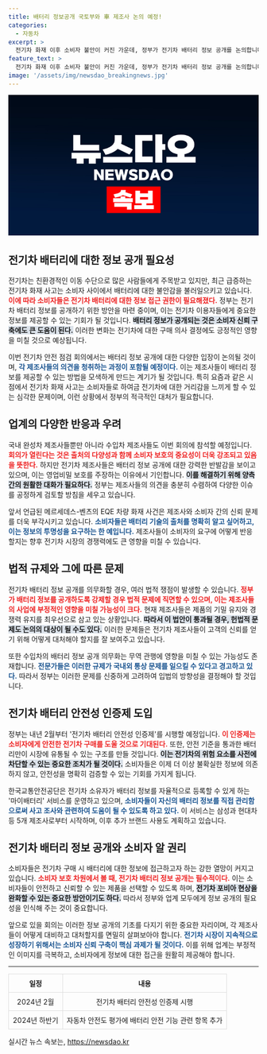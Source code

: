 ```yaml
---
title: 배터리 정보공개 국토부와 車 제조사 논의 예정!
categories:
  - 자동차
excerpt: >
  전기차 화재 이후 소비자 불안이 커진 가운데, 정부가 전기차 배터리 정보 공개를 논의합니다. 국내 완성차 및 수입사들과의 회의를 통해 안전성 인증제를 도입할 계획이며, 배터리 제조사 정보 공개가 이루어질지 주목됩니다.
feature_text: >
  전기차 화재 이후 소비자 불안이 커진 가운데, 정부가 전기차 배터리 정보 공개를 논의합니다. 국내 완성차 및 수입사들과의 회의를 통해 안전성 인증제를 도입할 계획이며, 배터리 제조사 정보 공개가 이루어질지 주목됩니다.
image: '/assets/img/newsdao_breakingnews.jpg'
---
```


<p><img src="/assets/img/newsdao_breakingnews.jpg" alt="pcversion 속보" /></p>

<h2 data-ke-size="size26">전기차 배터리에 대한 정보 공개 필요성</h2>

<p data-ke-size="size16">전기차는 친환경적인 이동 수단으로 많은 사람들에게 주목받고 있지만, 최근 급증하는 전기차 화재 사고는 소비자 사이에서 배터리에 대한 불안감을 불러일으키고 있습니다. <b><span style="color: #ee2323;">이에 따라 소비자들은 전기차 배터리에 대한 정보 접근 권한이 필요해졌다.</span></b> 정부는 전기차 배터리 정보를 공개하기 위한 방안을 마련 중이며, 이는 전기차 이용자들에게 중요한 정보를 제공할 수 있는 기회가 될 것입니다. <b><span style="background-color: #21538527;">배터리 정보가 공개되는 것은 소비자 신뢰 구축에도 큰 도움이 된다.</span></b> 이러한 변화는 전기차에 대한 구매 의사 결정에도 긍정적인 영향을 미칠 것으로 예상됩니다.</p>

<p data-ke-size="size16">이번 전기차 안전 점검 회의에서는 배터리 정보 공개에 대한 다양한 입장이 논의될 것이며, <b><span style="color: #1a5490;">각 제조사들의 의견을 청취하는 과정이 포함될 예정이다.</span></b> 이는 제조사들이 배터리 정보를 제공할 수 있는 방법을 모색하게 만드는 계기가 될 것입니다. 특히 요즘과 같은 시점에서 전기차 화재 사고는 소비자들로 하여금 전기차에 대한 거리감을 느끼게 할 수 있는 심각한 문제이며, 이런 상황에서 정부의 적극적인 대처가 필요합니다.</p>

<h2 data-ke-size="size26">업계의 다양한 반응과 우려</h2>

<p data-ke-size="size16">국내 완성차 제조사들뿐만 아니라 수입차 제조사들도 이번 회의에 참석할 예정입니다. <b><span style="color: #ee2323;">회의가 열린다는 것은 출처의 다양성과 함께 소비자 보호의 중요성이 더욱 강조되고 있음을 뜻한다.</span></b> 하지만 전기차 제조사들은 배터리 정보 공개에 대한 강력한 반발감을 보이고 있으며, 이는 영업비밀 보호를 주장하는 이유에서 기인합니다. <b><span style="background-color: #21538527;">이를 해결하기 위해 양측 간의 원활한 대화가 필요하다.</span></b> 정부는 제조사들의 의견을 충분히 수렴하여 다양한 이슈를 공정하게 검토할 방침을 세우고 있습니다.</p>

<p data-ke-size="size16">앞서 언급된 메르세데스-벤츠의 EQE 차량 화재 사건은 제조사와 소비자 간의 신뢰 문제를 더욱 부각시키고 있습니다. <b><span style="color: #1a5490;">소비자들은 배터리 기술의 출처를 명확히 알고 싶어하고, 이는 정보의 투명성을 요구하는 한 예입니다.</span></b> 제조사들이 소비자의 요구에 어떻게 반응할지는 향후 전기차 시장의 경쟁력에도 큰 영향을 미칠 수 있습니다.</p>

<h2 data-ke-size="size26">법적 규제와 그에 따른 문제</h2>

<p data-ke-size="size16">전기차 배터리 정보 공개를 의무화할 경우, 여러 법적 쟁점이 발생할 수 있습니다. <b><span style="color: #ee2323;">정부가 배터리 정보를 공개하도록 강제할 경우 법적 문제에 직면할 수 있으며, 이는 제조사들의 사업에 부정적인 영향을 미칠 가능성이 크다.</span></b> 현재 제조사들은 제품의 기밀 유지와 경쟁력 유지를 최우선으로 삼고 있는 상황입니다. <b><span style="background-color: #21538527;">따라서 이 법안이 통과될 경우, 헌법적 문제도 논의의 대상이 될 수도 있다.</span></b> 이러한 문제들은 전기차 제조사들이  고객의 신뢰를 얻기 위해 어떻게 대처해야 할지를 잘 보여주고 있습니다.</p>

<p data-ke-size="size16">또한 수입차의 배터리 정보 공개 의무화는 무역 관행에 영향을 미칠 수 있는 가능성도 존재합니다. <b><span style="color: #1a5490;">전문가들은 이러한 규제가 국내외 통상 문제를 일으킬 수 있다고 경고하고 있다.</span></b> 따라서 정부는 이러한 문제를 신중하게 고려하여 입법의 방향성을 결정해야 할 것입니다.</p>

<h2 data-ke-size="size26">전기차 배터리 안전성 인증제 도입</h2>

<p data-ke-size="size16">정부는 내년 2월부터 '전기차 배터리 안전성 인증제'를 시행할 예정입니다. <b><span style="color: #ee2323;">이 인증제는 소비자에게 안전한 전기차 구매를 도울 것으로 기대된다.</span></b> 또한, 안전 기준을 통과한 배터리만이 시장에 유통될 수 있는 구조를 만들 것입니다. <b><span style="background-color: #21538527;">이는 전기차의 위험 요소를 사전에 차단할 수 있는 중요한 조치가 될 것이다.</span></b> 소비자들은 이제 더 이상 불확실한 정보에 의존하지 않고, 안전성을 명확히 검증할 수 있는 기회를 가지게 됩니다.</p>

<p data-ke-size="size16">한국교통안전공단은 전기차 소유자가 배터리 정보를 자율적으로 등록할 수 있게 하는 '마이배터리' 서비스를 운영하고 있으며, <b><span style="color: #1a5490;">소비자들이 자신의 배터리 정보를 직접 관리함으로써 사고 조사와 관련하여 도움이 될 수 있도록 하고 있다.</span></b> 이 서비스는 삼성과 현대차 등 5개 제조사로부터 시작하며, 이후 추가 브랜드 사용도 계획하고 있습니다.</p>

<h2 data-ke-size="size26">전기차 배터리 정보 공개와 소비자 알 권리</h2>

<p data-ke-size="size16">소비자들은 전기차 구매 시 배터리에 대한 정보에 접근하고자 하는 강한 열망이 커지고 있습니다. <b><span style="color: #ee2323;">소비자 보호 차원에서 볼 때, 전기차 배터리 정보 공개는 필수적이다.</span></b> 이는 소비자들이 안전하고 신뢰할 수 있는 제품을 선택할 수 있도록 하며, <b><span style="background-color: #21538527;">전기차 포비아 현상을 완화할 수 있는 중요한 방안이기도 하다.</span></b> 따라서 정부와 업계 모두에게 정보 공개의 필요성을 인식해 주는 것이 중요합니다.</p>

<p data-ke-size="size16">앞으로 있을 회의는 이러한 정보 공개의 기초를 다지기 위한 중요한 자리이며, 각 제조사들이 어떻게 대비하고 대처할지를 면밀히 살펴보아야 합니다. <b><span style="color: #1a5490;">전기차 시장이 지속적으로 성장하기 위해서는 소비자 신뢰 구축이 핵심 과제가 될 것이다.</span></b> 이를 위해 업계는 부정적인 이미지를 극복하고, 소비자에게 정보에 대한 접근을 원활히 제공해야 합니다.</p>

<hr />

<p data-ke-size="size16"></p>

<table style="width: 100%; border-collapse: collapse;">
    <tr>
        <th style="border: 1px solid #ddd; padding: 8px; text-align: center;"><b>일정</b></th>
        <th style="border: 1px solid #ddd; padding: 8px; text-align: center;"><b>내용</b></th>
    </tr>
    <tr>
        <td style="border: 1px solid #ddd; padding: 8px; text-align: center;">2024년 2월</td>
        <td style="border: 1px solid #ddd; padding: 8px; text-align: center;">전기차 배터리 안전성 인증제 시행</td>
    </tr>
    <tr>
        <td style="border: 1px solid #ddd; padding: 8px; text-align: center;">2024년 하반기</td>
        <td style="border: 1px solid #ddd; padding: 8px; text-align: center;">자동차 안전도 평가에 배터리 안전 기능 관련 항목 추가</td>
    </tr>
</table>

<p data-ke-size="size16"></p>
실시간 뉴스 속보는, <a href="https://newsdao.kr" rel="dofollow">https://newsdao.kr</a>


